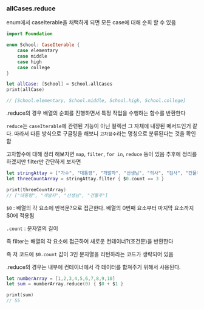 ### allCases.reduce

enum에서 caseIterable을 채택하게 되면 모든 case에 대해 순회 할 수 있음

```swift
import Foundation

enum School: CaseIterable {
    case elementary
    case middle
    case high
    case college
}

let allCase: [School] = School.allCases
print(allCase)

// [School.elementary, School.middle, School.high, School.college]
```

.reduce의 경우 배열의 순회를 진행하면서 특정 작업을 수행하는 함수를 반환한다

`reduce`는 `caseIterable`에 관련된 기능이 아닌 컬렉션 그 자체에 내장된 메서드인거 같다. 따라서 다른 방식으로 구글링을 해보니 `고차함수`라는 명칭으로 분류된다는 것을 확인함

고차함수에 대해 정리 해보자면 `map`, `filter`, `for in`, `reduce` 등이 있음 추후에 정리를 하겠지만 filter만 간단하게 보자면 

```swift
let stringAttay = ["가수", "대통령", "개발자", "선생님", "의사", "검사", "건물주"]
let threeCountArray = stringAttay.filter { $0.count == 3 }

print(threeCountArray)
// ["대통령", "개발자", "선생님", "건물주"]
```

`$0` : 배열의 각 요소에 반복문?으로 접근한다. 배열의 0번째 요소부터 마지막 요소까지 $0에 적용됨

`.count` : 문자열의 길이

즉 filter는 배열의 각 요소에 접근하여 새로운 컨테이너?(조건문)을 반환한다

즉 저 코드에  `$0.count` 값이 3인 문자열을 리턴하라는 코드가 생략되어 있음

.reduce의 경우는 내부에 컨테이너에서 각 데이터를 합쳐주기 위해서 사용된다.
```swift
let numberArray = [1,2,3,4,5,6,7,8,9,10]
let sum = numberArray.reduce(0) { $0 + $1 }

print(sum)
// 55
```